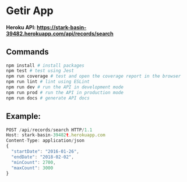 # Getir App

#### Heroku API: https://stark-basin-39482.herokuapp.com/api/records/search

## Commands

```bash
npm install # install packages
npm test # test using Jest
npm run coverage # test and open the coverage report in the browser
npm run lint # lint using ESLint
npm run dev # run the API in development mode
npm run prod # run the API in production mode
npm run docs # generate API docs
```

## Example:

```jsx
POST /api/records/search HTTP/1.1
Host: stark-basin-39482t.herokuapp.com
Content-Type: application/json
{
  "startDate": "2016-01-26",
  "endDate": "2018-02-02",
  "minCount": 2700,
  "maxCount": 3000
}

